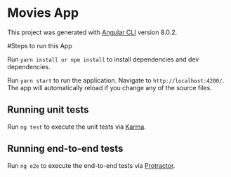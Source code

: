 # Movies App 

This project was generated with [Angular CLI](https://github.com/angular/angular-cli) version 8.0.2.


#Steps to run this App

Run `yarn install or npm install` to install dependencies and dev dependencies.

Run `yarn start` to run the application. Navigate to `http://localhost:4200/`. The app will automatically reload if you change any of the source files.

## Running unit tests

Run `ng test` to execute the unit tests via [Karma](https://karma-runner.github.io).

## Running end-to-end tests

Run `ng e2e` to execute the end-to-end tests via [Protractor](http://www.protractortest.org/).

